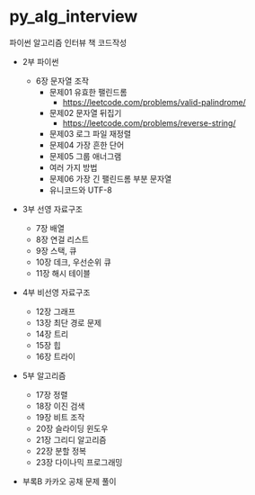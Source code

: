 # py_alg_interview
파이썬 알고리즘 인터뷰 책 코드작성

- 2부 파이썬
  - 6장 문자열 조작
    - 문제01 유효한 팰린드롬
      - https://leetcode.com/problems/valid-palindrome/
    - 문제02 문자열 뒤집기
      - https://leetcode.com/problems/reverse-string/
    - 문제03 로그 파일 재정렬
    - 문제04 가장 흔한 단어
    - 문제05 그룹 애너그램
    - 여러 가지 방법
    - 문제06 가장 긴 팰린드롬 부분 문자열
    - 유니코드와 UTF-8
  
- 3부 선영 자료구조
  - 7장 배열
  - 8장 연걸 리스트
  - 9장 스택, 큐
  - 10장 데크, 우선순위 큐
  - 11장 해시 테이블
  
- 4부 비선영 자료구조
  - 12장 그래프
  - 13장 최단 경로 문제
  - 14장 트리
  - 15장 힙
  - 16장 트라이
  
- 5부 알고리즘
  - 17장 정렬
  - 18장 이진 검색
  - 19장 비트 조작
  - 20장 슬라이딩 윈도우
  - 21장 그리디 알고리즘
  - 22장 분할 정복
  - 23장 다이나믹 프로그래밍

- 부록B 카카오 공채 문제 풀이

